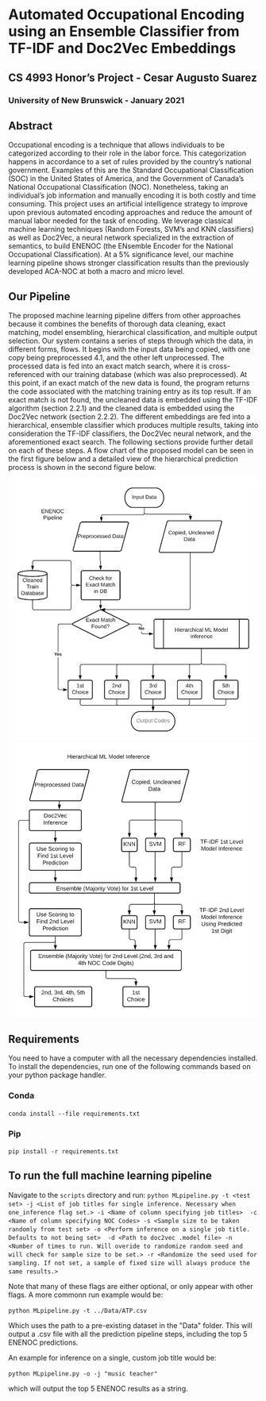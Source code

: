 # Automated Occupational Encoding using an Ensemble Classifier from TF-IDF and Doc2Vec Embeddings
## CS 4993 Honor’s Project - Cesar Augusto Suarez
### University of New Brunswick - January 2021

## Abstract
Occupational encoding is a technique that allows individuals to be categorized according to their role in the labor force. 
This categorization happens in accordance to a set of rules provided by the country’s national government. 
Examples of this are the Standard Occupational Classification (SOC) in the United States of America, and the Government of
Canada’s National Occupational Classification (NOC). Nonetheless, taking an individual’s job information and manually encoding it is both costly
and time consuming. This project uses an artificial intelligence strategy to improve upon previous automated encoding approaches and reduce the
amount of manual labor needed for the task of encoding. We leverage classical machine learning techniques (Random Forests, SVM’s and KNN
classifiers) as well as Doc2Vec, a neural network specialized in the extraction of semantics, to build ENENOC (the ENsemble Encoder for the
National Occupational Classification). At a 5% significance level, our machine learning pipeline shows stronger classification results than the
previously developed ACA-NOC at both a macro and micro level.

## Our Pipeline
The proposed machine learning pipeline differs from other approaches because it combines the benefits of
thorough data cleaning, exact matching, model ensembling, hierarchical classification, and multiple output selection. Our system contains a series of steps
through which the data, in different forms, flows. It begins with the input data being copied, with one copy being preprocessed 4.1, and the other left
unprocessed. The processed data is fed into an exact match search, where it is cross-referenced with our training database (which was also preprocessed).
At this point, if an exact match of the new data is found, the program returns the code associated with the matching training entry as its top result. If an
exact match is not found, the uncleaned data is embedded using the TF-IDF algorithm (section 2.2.1) and the cleaned data is embedded using the Doc2Vec
network (section 2.2.2). The different embeddings are fed into a hierarchical, ensemble classifier which produces multiple results, taking into consideration the
TF-IDF classifiers, the Doc2Vec neural network, and the aforementioned exact search. The following sections provide further detail on each of these steps. A
flow chart of the proposed model can be seen in the first figure below and a detailed view of the hierarchical prediction process is shown in the second figure below.

![Full pipeline](./res/ENENOC_Pipeline.png)
![Detail: ML hierarchical model](./res/Hierarchical_Model.png)

## Requirements
You need to have a computer with all the necessary dependencies installed. To install the dependencies, run one of the following commands based on your python package handler.

### Conda
```conda install --file requirements.txt```

### Pip
```pip install -r requirements.txt```


## To run the full machine learning pipeline
Navigate to the ```scripts``` directory and run:
```python MLpipeline.py -t <test set> -j <List of job titles for single inference. Necessary when one_inference flag set.> -i <Name of column specifying job titles>  -c <Name of column specifying NOC Codes> -s <Sample size to be taken randomly from test set> -o <Perform inference on a single job title. Defaults to not being set>  -d <Path to doc2vec .model file> -n <Number of times to run. Will overide to randomize random seed and will check for sample size to be set.> -r <Randomize the seed used for sampling. If not set, a sample of fixed size will always produce the same results.>```

Note that many of these flags are either optional, or only appear with other flags. A more commonn run example would be:

```python MLpipeline.py -t ../Data/ATP.csv```

Which uses the path to a pre-existing dataset in the "Data" folder. This will output a .csv file with all the prediction pipeline steps, including the top 5 ENENOC predictions.

An example for inference on a single, custom job title would be:

```python MLpipeline.py -o -j "music teacher"```

which will output the top 5 ENENOC results as a string.